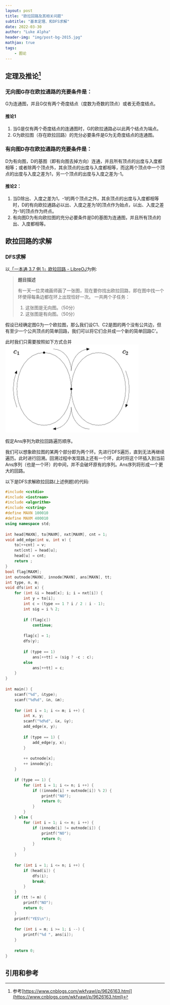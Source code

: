 ```yaml
---
layout: post
title: "欧拉回路及其相关问题"
subtitle: "基本定理、和DFS求解"
date: 2022-03-30
author: "Luke Alpha"
header-img: "img/post-bg-2015.jpg"
mathjax: true
tags: 
    - 图论
---
```

## 定理及推论[^footnote1]

### 无向图G存在欧拉通路的充要条件是：
G为连通图，并且G仅有两个奇度结点（度数为奇数的顶点）或者无奇度结点。

#### 推论1
1. 当G是仅有两个奇度结点的连通图时，G的欧拉通路必以此两个结点为端点。
2. G为欧拉图（存在欧拉回路）的充分必要条件是G为无奇度结点的连通图。


### 有向图D存在欧拉通路的充要条件是：

D为有向图，D的基图（即有向图去掉方向）连通，并且所有顶点的出度与入度都相等；或者除两个顶点外，其余顶点的出度与入度都相等，而这两个顶点中一个顶点的出度与入度之差为1，另一个顶点的出度与入度之差为-1。

#### 推论2：
1. 当D除出、入度之差为1，-1的两个顶点之外，其余顶点的出度与入度都相等时，D的有向欧拉通路必以出、入度之差为1的顶点作为始点，以出、入度之差为-1的顶点作为终点。
2. 有向图D为有向欧拉图的充分必要条件是D的基图为连通图，并且所有顶点的出、入度都相等。

## 欧拉回路的求解

### DFS求解
以[「一本通 3.7 例 1」欧拉回路 - LibreOJ](https://loj.ac/p/10105)为例:

>**题目描述**
>
>有一天一位灵魂画师画了一张图，现在要你找出欧拉回路，即在图中找一个环使得每条边都在环上出现恰好一次。
>一共两个子任务：
>1. 这张图是无向图。（$50$分）
>2. 这张图是有向图。（$50$分）

假设已经确定图G为一个欧拉图，那么我们设C1、C2是图的两个没有公共边，但有至少一个公共顶点的简单回路，我们可以将它们合并成一个新的简单回路C'。

此时我们只需要按照如下方式合并
<img src="/img/2022-03-30_euler_graph/combination.png" style="zoom:50%" />

假定Ans序列为欧拉回路遍历顺序。

我们可以想象欧拉图的某两个部分即为两个环。先进行DFS遍历，直到无法再继续遍历。此时进行回溯。回溯过程中发现路上还有一个环，此时将这个环插入到当前Ans序列（也是一个环）的中间，并不会破坏原有的序列。Ans序列将形成一个更大的回路。

以下是DFS求解欧拉回路(上述例题)的代码:
```cpp
#include <cstdio>
#include <iostream>
#include <algorithm>
#include <cstring>
#define MAXN 100010
#define MAXM 400010
using namespace std;

int head[MAXN], to[MAXM], nxt[MAXM], cnt = 1;
void add_edge(int u, int v) {
    to[++cnt] = v;
    nxt[cnt] = head[u];
    head[u] = cnt;
    return ;
}
bool flag[MAXM];
int outnode[MAXN], innode[MAXN], ans[MAXN], tt;
int type, n, m;
void dfs(int x) {
    for (int &i = head[x]; i; i = nxt[i]) {
        int y = to[i];
        int c = (type == 1 ? i / 2 : i - 1);
        int sig = i % 2;

        if (flag[c])
            continue;

        flag[c] = 1;
        dfs(y);

        if (type == 1)
            ans[++tt] = (sig ? -c : c);
        else
            ans[++tt] = c;
    }
}

int main() {
    scanf("%d", &type);
    scanf("%d%d", &n, &m);

    for (int i = 1; i <= m; i ++) {
        int x, y;
        scanf("%d%d", &x, &y);
        add_edge(x, y);

        if (type == 1) {
            add_edge(y, x);
        }

        ++ outnode[x];
        ++ innode[y];
    }

    if (type == 1) {
        for (int i = 1; i <= n; i ++) {
            if ((innode[i] + outnode[i]) % 2) {
                printf("NO");
                return 0;
            }
        }
    } else {
        for (int i = 1; i <= n; i ++) {
            if (innode[i] != outnode[i]) {
                printf("NO");
                return 0;
            }
        }
    }

    for (int i = 1; i <= n; i ++) {
        if (head[i]) {
            dfs(i);
            break;
        }
    }
    if (tt != m) {
        printf("NO");
        return 0;
    }
    printf("YES\n");

    for (int i = m; i >= 1; i --) {
        printf("%d ", ans[i]);
    }

    return 0;
}
```

## 引用和参考
[^footnote1]:参考[https://www.cnblogs.com/wkfvawl/p/9626163.html](https://www.cnblogs.com/wkfvawl/p/9626163.html)

